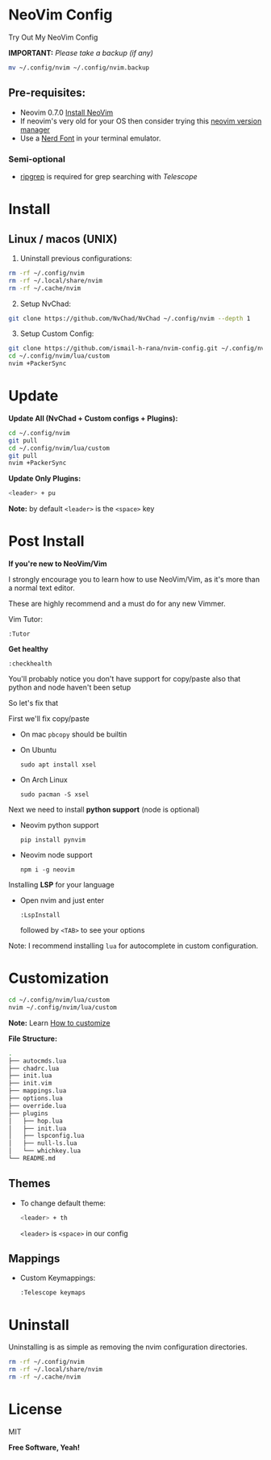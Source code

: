 # NeoVim Config
Try Out My NeoVim Config

**IMPORTANT:**  *Please take a backup (if any)*
```sh
mv ~/.config/nvim ~/.config/nvim.backup
```

## Pre-requisites:
- Neovim 0.7.0 [Install NeoVim](https://github.com/neovim/neovim/wiki/Installing-Neovim)
- If neovim's very old for your OS then consider trying this [neovim version manager](https://github.com/MordechaiHadad/bob)
- Use a [Nerd Font](https://www.nerdfonts.com) in your terminal emulator.

### Semi-optional
- [ripgrep](https://github.com/BurntSushi/ripgrep) is required for grep searching with *Telescope*

# Install
## Linux / macos (UNIX)

1. Uninstall previous configurations:
```sh
rm -rf ~/.config/nvim
rm -rf ~/.local/share/nvim
rm -rf ~/.cache/nvim
```
2. Setup NvChad:
```sh
git clone https://github.com/NvChad/NvChad ~/.config/nvim --depth 1
```
3. Setup Custom Config:
```sh
git clone https://github.com/ismail-h-rana/nvim-config.git ~/.config/nvim/lua/custom --depth 1
cd ~/.config/nvim/lua/custom
nvim +PackerSync
```


# Update

**Update All (NvChad + Custom configs + Plugins):**
```sh
cd ~/.config/nvim
git pull
cd ~/.config/nvim/lua/custom
git pull
nvim +PackerSync
```

**Update Only Plugins:**
```sh
<leader> + pu
```
**Note:** by default `<leader>` is the `<space>` key


# Post Install

**If you're new to NeoVim/Vim**

I strongly encourage you to learn how to use NeoVim/Vim, as it's more than a normal text editor.

These are highly recommend and a must do for any new Vimmer.

Vim Tutor:
```
:Tutor
```

**Get healthy**
```
:checkhealth
```
You'll probably notice you don't have support for copy/paste also that python and node haven't been setup

So let's fix that

First we'll fix copy/paste

  - On mac `pbcopy` should be builtin

  - On Ubuntu
    ```
    sudo apt install xsel
    ```
  - On Arch Linux
    ```
    sudo pacman -S xsel
    ```

Next we need to install **python support** (node is optional)

  - Neovim python support
    ```
    pip install pynvim
    ```
  - Neovim node support
    ```
    npm i -g neovim
    ```

Installing **LSP** for your language

  - Open nvim and just enter
    ```
    :LspInstall
    ```
    followed by `<TAB>` to see your options

Note: I recommend installing `lua` for autocomplete in custom configuration.


# Customization
```sh
cd ~/.config/nvim/lua/custom
nvim ~/.config/nvim/lua/custom
```
**Note:** Learn [How to customize](https://nvchad.github.io/config/Custom%20config)

**File Structure:**
```sh
.
├── autocmds.lua
├── chadrc.lua
├── init.lua
├── init.vim
├── mappings.lua
├── options.lua
├── override.lua
├── plugins
│   ├── hop.lua
│   ├── init.lua
│   ├── lspconfig.lua
│   ├── null-ls.lua
│   └── whichkey.lua
└── README.md
```

## Themes

  - To change default theme: 
    ```sh
    <leader> + th
    ```
    `<leader>` is `<space>` in our config

## Mappings

  - Custom Keymappings:
    ```
    :Telescope keymaps
    ```
   
    
# Uninstall

Uninstalling is as simple as removing the nvim configuration directories.

```sh
rm -rf ~/.config/nvim
rm -rf ~/.local/share/nvim
rm -rf ~/.cache/nvim
```

# License

MIT

**Free Software, Yeah!**
